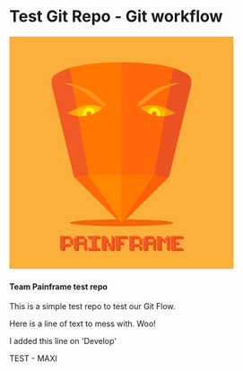# Test Git Repo - Git workflow

<img src="painframe.png" width="400">

#### Team Painframe test repo

This is a simple test repo to test our Git Flow.

Here is a line of text to mess with. Woo!

I added this line on 'Develop'

TEST - MAXI